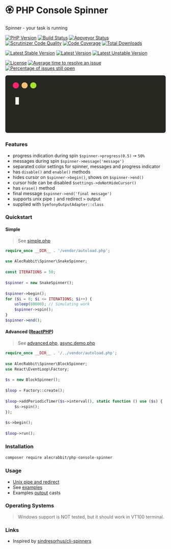 # 🏵️  PHP Console Spinner
Spinner - your task is running

[![PHP Version](https://img.shields.io/packagist/php-v/alecrabbit/php-console-spinner.svg)](https://php.net/)
[![Build Status](https://travis-ci.com/alecrabbit/php-console-spinner.svg?branch=master)](https://travis-ci.com/alecrabbit/php-console-spinner)
[![Appveyor Status](https://img.shields.io/appveyor/ci/alecrabbit/php-console-spinner.svg?label=appveyor)](https://ci.appveyor.com/project/alecrabbit/php-console-spinner/branch/master)
[![Scrutinizer Code Quality](https://scrutinizer-ci.com/g/alecrabbit/php-console-spinner/badges/quality-score.png?b=master)](https://scrutinizer-ci.com/g/alecrabbit/php-console-spinner/?branch=master)
[![Code Coverage](https://scrutinizer-ci.com/g/alecrabbit/php-console-spinner/badges/coverage.png?b=master)](https://scrutinizer-ci.com/g/alecrabbit/php-console-spinner/?branch=master)
[![Total Downloads](https://poser.pugx.org/alecrabbit/php-console-spinner/downloads)](https://packagist.org/packages/alecrabbit/php-console-spinner)

[![Latest Stable Version](https://poser.pugx.org/alecrabbit/php-console-spinner/v/stable)](https://packagist.org/packages/alecrabbit/php-console-spinner)
[![Latest Version](https://img.shields.io/packagist/v/alecrabbit/php-console-spinner.svg)](https://packagist.org/packages/alecrabbit/php-console-spinner)
[![Latest Unstable Version](https://poser.pugx.org/alecrabbit/php-console-spinner/v/unstable)](https://packagist.org/packages/alecrabbit/php-console-spinner)

[![License](https://poser.pugx.org/alecrabbit/php-console-spinner/license)](https://packagist.org/packages/alecrabbit/php-console-spinner)
[![Average time to resolve an issue](http://isitmaintained.com/badge/resolution/alecrabbit/php-console-spinner.svg)](http://isitmaintained.com/project/alecrabbit/php-console-spinner "Average time to resolve an issue")
[![Percentage of issues still open](http://isitmaintained.com/badge/open/alecrabbit/php-console-spinner.svg)](http://isitmaintained.com/project/alecrabbit/php-console-spinner "Percentage of issues still open")


![advanced](docs/images/fpdemo.svg)

### Features
- progress indication during spin `$spinner->progress(0.5)` ➙ `50%`
- messages during spin `$spinner->message('message')`
- separated color settings for spinner, messages and progress indicator
- has `disable()` and `enable()` methods 
- hides cursor on `$spinner->begin()`, shows on `$spinner->end()`
- cursor hide can be disabled `$settings->doNotHideCursor()` 
- has `erase()` method
- final message `$spinner->end('final message')`
- supports unix pipe `|` and redirect `>` output
- supplied with `SymfonyOutputAdapter::class`

### Quickstart

#### Simple

> See [simple.php](examples/simple.php)

```php
require_once __DIR__ . '/vendor/autoload.php';

use AlecRabbit\Spinner\SnakeSpinner;

const ITERATIONS = 50;

$spinner = new SnakeSpinner();

$spinner->begin();
for ($i = 0; $i <= ITERATIONS; $i++) {
    usleep(80000); // Simulating work
    $spinner->spin();
}
$spinner->end();
```
#### Advanced ([ReactPHP](https://github.com/reactphp))

> See [advanced.php](examples/advanced.php), [async.demo.php](examples/async.demo.php)

```php
require_once __DIR__ . '/../vendor/autoload.php';

use AlecRabbit\Spinner\BlockSpinner;
use React\EventLoop\Factory;

$s = new BlockSpinner();

$loop = Factory::create();

$loop->addPeriodicTimer($s->interval(), static function () use ($s) {
    $s->spin();
});

$s->begin();

$loop->run();
```

### Installation
```bash
composer require alecrabbit/php-console-spinner
 ```

### Usage
 - [Unix pipe and redirect](docs/pipe_redirect.md)
 - See [examples](https://github.com/alecrabbit/php-console-spinner/tree/master/examples)
 - Examples [output](docs/examples_output.md) casts


### Operating Systems 

> Windows support is NOT tested, but it should work in VT100 terminal.

### Links

 - Inspired by [sindresorhus/cli-spinners](https://github.com/sindresorhus/cli-spinners)
